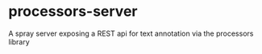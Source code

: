 # processors-server
A spray server exposing a REST api for text annotation via the processors library
